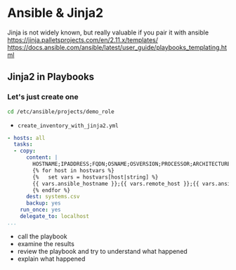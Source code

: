 # Ansible & Jinja2 
Jinja is not widely known, but really valuable if you pair it with ansible
https://jinja.palletsprojects.com/en/2.11.x/templates/
https://docs.ansible.com/ansible/latest/user_guide/playbooks_templating.html


## Jinja2 in Playbooks
### Let's just create one
```bash
cd /etc/ansible/projects/demo_role
```
* <code>create_inventory_with_jinja2.yml</code>
```yaml
- hosts: all
  tasks:
  - copy:
      content: |
        HOSTNAME;IPADDRESS;FQDN;OSNAME;OSVERSION;PROCESSOR;ARCHITECTURE;MEMORY;
        {% for host in hostvars %}
        {%   set vars = hostvars[host|string] %}
        {{ vars.ansible_hostname }};{{ vars.remote_host }};{{ vars.ansible_fqdn }};{{ vars.ansible_distribution }};{{ vars.ansible_distribution_version }};{{ vars.ansible_processor[1] }};{{ vars.ansible_architecture }};{{ (vars.ansible_memtotal_mb/1024)|round|int }};  # NOQA
        {% endfor %}
      dest: systems.csv
      backup: yes
    run_once: yes
    delegate_to: localhost
...
```
* call the playbook
* examine the results
* review the playbook and try to understand what happened
* explain what happened

<!--stackedit_data:
eyJoaXN0b3J5IjpbLTE2NjAzNTQ1NzZdfQ==
-->